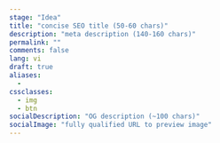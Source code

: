 ```yaml
---
stage: "Idea"
title: "concise SEO title (50‑60 chars)"
description: "meta description (140‑160 chars)"
permalink: ""
comments: false
lang: vi
draft: true
aliases:
  - 
cssclasses:
  - img
  - btn
socialDescription: "OG description (~100 chars)"
socialImage: "fully qualified URL to preview image"
---
```


